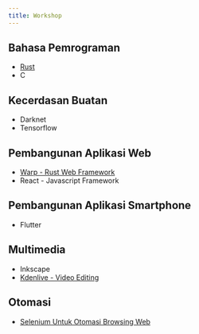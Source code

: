 ```yaml
---
title: Workshop
---
```


## Bahasa Pemrograman
- [Rust](/workshops/programming/rust/)
- C

## Kecerdasan Buatan
- Darknet
- Tensorflow

## Pembangunan Aplikasi Web
- [Warp - Rust Web Framework](/workshops/web-development/warp/)
- React - Javascript Framework

## Pembangunan Aplikasi Smartphone
- Flutter

## Multimedia
- Inkscape
- [Kdenlive - Video Editing](/workshops/multimedia/kdenlive/)

## Otomasi
- [Selenium Untuk Otomasi Browsing Web](/workshops/automation/selenium/)
